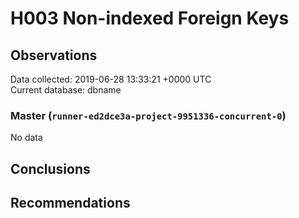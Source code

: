 # H003 Non-indexed Foreign Keys #

## Observations ##
Data collected: 2019-06-28 13:33:21 +0000 UTC  
Current database: dbname  

### Master (`runner-ed2dce3a-project-9951336-concurrent-0`) ###


No data


## Conclusions ##


## Recommendations ##


